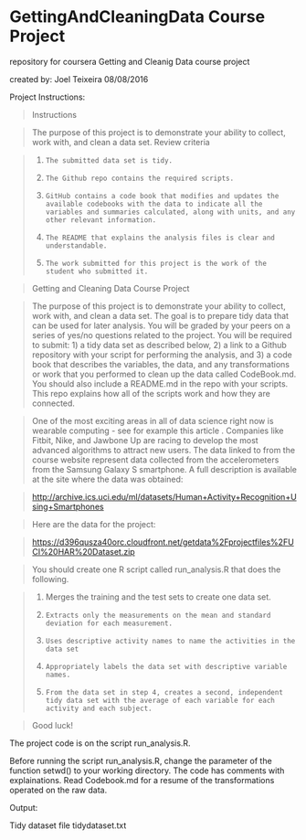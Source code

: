 # GettingAndCleaningData Course Project

repository for coursera Getting and Cleanig Data course project

created by: Joel Teixeira 08/08/2016

Project Instructions:
> Instructions

> The purpose of this project is to demonstrate your ability to collect, work with, and clean a data set.
> Review criteria

> 1.     The submitted data set is tidy.
> 2.     The Github repo contains the required scripts.
> 3.     GitHub contains a code book that modifies and updates the available codebooks with the data to indicate all the variables and summaries calculated, along with units, and any other relevant information.
> 4.     The README that explains the analysis files is clear and understandable.
> 5.     The work submitted for this project is the work of the student who submitted it.

> Getting and Cleaning Data Course Project

> The purpose of this project is to demonstrate your ability to collect, work with, and clean a data set. The goal is to prepare tidy data that can be used for later analysis. You will be graded by your peers on a series of yes/no questions related to the project. You will be required to submit: 1) a tidy data set as described below, 2) a link to a Github repository with your script for performing the analysis, and 3) a code book that describes the variables, the data, and any transformations or work that you performed to clean up the data called CodeBook.md. You should also include a README.md in the repo with your scripts. This repo explains how all of the scripts work and how they are connected.

> One of the most exciting areas in all of data science right now is wearable computing - see for example this article . Companies like Fitbit, Nike, and Jawbone Up are racing to develop the most advanced algorithms to attract new users. The data linked to from the course website represent data collected from the accelerometers from the Samsung Galaxy S smartphone. A full description is available at the site where the data was obtained:

> http://archive.ics.uci.edu/ml/datasets/Human+Activity+Recognition+Using+Smartphones

> Here are the data for the project:

> https://d396qusza40orc.cloudfront.net/getdata%2Fprojectfiles%2FUCI%20HAR%20Dataset.zip

> You should create one R script called run_analysis.R that does the following.

> 1.   Merges the training and the test sets to create one data set.
> 2.     Extracts only the measurements on the mean and standard deviation for each measurement.
> 3.     Uses descriptive activity names to name the activities in the data set
> 4.     Appropriately labels the data set with descriptive variable names.
> 5.     From the data set in step 4, creates a second, independent tidy data set with the average of each variable for each activity and each subject.

> Good luck!

The project code is on the script run_analysis.R.

Before running the script run_analysis.R, change the parameter of the function setwd() to your working directory.
The code has comments with explainations. Read Codebook.md for a resume of the transformations operated on the raw data.

Output:

Tidy dataset file tidydataset.txt
